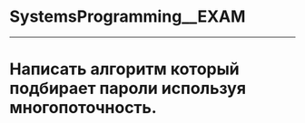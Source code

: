 # SystemsProgramming__EXAM
____
# Написать алгоритм который подбирает пароли используя многопоточность.


